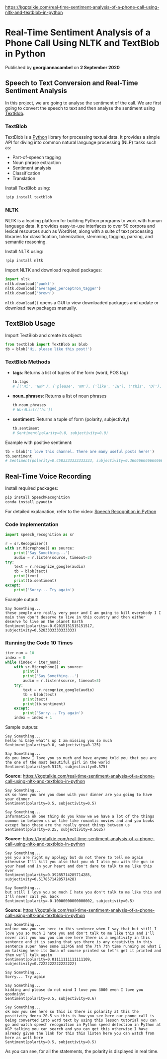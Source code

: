 https://kgptalkie.com/real-time-sentiment-analysis-of-a-phone-call-using-nltk-and-textblob-in-python

# Real-Time Sentiment Analysis of a Phone Call Using NLTK and TextBlob in Python

Published by **georgiannacambel** on **2 September 2020**

## Speech to Text Conversion and Real-Time Sentiment Analysis

In this project, we are going to analyse the sentiment of the call. We are first going to convert the speech to text and then analyse the sentiment using [TextBlob](https://textblob.readthedocs.io/).

### TextBlob

TextBlob is a [Python](https://www.python.org/) library for processing textual data. It provides a simple API for diving into common natural language processing (NLP) tasks such as:

- Part-of-speech tagging
- Noun phrase extraction
- Sentiment analysis
- Classification
- Translation

Install TextBlob using:

```python
!pip install textblob
```

### NLTK

NLTK is a leading platform for building Python programs to work with human language data. It provides easy-to-use interfaces to over 50 corpora and lexical resources such as WordNet, along with a suite of text processing libraries for classification, tokenization, stemming, tagging, parsing, and semantic reasoning.

Install NLTK using:

```python
!pip install nltk
```

Import NLTK and download required packages:

```python
import nltk
nltk.download('punkt')
nltk.download('averaged_perceptron_tagger')
nltk.download('brown')
```

`nltk.download()` opens a GUI to view downloaded packages and update or download new packages manually.

## TextBlob Usage

Import TextBlob and create its object:

```python
from textblob import TextBlob as blob
tb = blob('Hi, please like this post!')
```

### TextBlob Methods

- **tags**: Returns a list of tuples of the form (word, POS tag)
  ```python
  tb.tags
  # [('Hi', 'NNP'), ('please', 'NN'), ('like', 'IN'), ('this', 'DT'), ('post', 'NN')]
  ```

- **noun_phrases**: Returns a list of noun phrases
  ```python
  tb.noun_phrases
  # WordList(['hi'])
  ```

- **sentiment**: Returns a tuple of form (polarity, subjectivity)
  ```python
  tb.sentiment
  # Sentiment(polarity=0.0, subjectivity=0.0)
  ```

Example with positive sentiment:

```python
tb = blob('I love this channel. There are many useful posts here!')
tb.sentiment
# Sentiment(polarity=0.4583333333333333, subjectivity=0.3666666666666667)
```

## Real-Time Voice Recording

Install required packages:

```bash
pip install SpeechRecognition
conda install pyaudio
```

For detailed explanation, refer to the video: [Speech Recognition in Python](https://kgptalkie.com/real-time-sentiment-analysis-of-a-phone-call-using-nltk-and-textblob-in-python)

### Code Implementation

```python
import speech_recognition as sr

r = sr.Recognizer()
with sr.Microphone() as source:
    print('Say Something...')
    audio = r.listen(source, timeout=2)
try:
    text = r.recognize_google(audio)
    tb = blob(text)
    print(text)
    print(tb.sentiment)
except:
    print('Sorry... Try again')
```

Example output:

```
Say Something...
these people are really very poor and I am going to kill everybody I I main they don't deserve to live in this country and then either deserve to live on the planet Earth
Sentiment(polarity=-0.02015151515151517, subjectivity=0.5283333333333333)
```

### Running the Code 10 Times

```python
iter_num = 10
index = 0
while (index < iter_num):
    with sr.Microphone() as source:
        print()
        print('Say Something...')
        audio = r.listen(source, timeout=3)
    try:
        text = r.recognize_google(audio)
        tb = blob(text)
        print(text)
        print(tb.sentiment)
    except:
        print('Sorry... Try again')
    index = index + 1
```

Sample outputs:

```
Say Something...
hello hi baby what's up I am missing you so much
Sentiment(polarity=0.0, subjectivity=0.125)
```

```
Say Something...
do you know I love you so much and have anyone told you that you are the one of the most beautiful girl in the world
Sentiment(polarity=0.5125, subjectivity=0.575)
```

**Source:** https://kgptalkie.com/real-time-sentiment-analysis-of-a-phone-call-using-nltk-and-textblob-in-python

```
Say Something...
ok so have you are you done with your dinner are you going to have your dinner
Sentiment(polarity=0.5, subjectivity=0.5)
```

```
Say Something...
Informatica ok one thing do you know we we have a lot of the things common in between us we like like romantic movies and and you books except Raso these are the really great things between us
Sentiment(polarity=0.25, subjectivity=0.5625)
```

**Source:** https://kgptalkie.com/real-time-sentiment-analysis-of-a-phone-call-using-nltk-and-textblob-in-python

```
Say Something...
yes you are right my apology but do not there to tell me again otherwise I'll kill you also that you ok I also you with the gun in your head and in your heart and don't dare to talk to me like this ever
Sentiment(polarity=0.39285714285714285, subjectivity=0.5178571428571428)
```

```
Say Something...
but still I love you so much I hate you don't talk to me like this and I'll never call you back
Sentiment(polarity=-0.10000000000000002, subjectivity=0.5)
```

**Source:** https://kgptalkie.com/real-time-sentiment-analysis-of-a-phone-call-using-nltk-and-textblob-in-python

```
Say Something...
online now you see here in this sentence when I say that but still I love you so much I hate you and don't talk to me like this and I'll never call you now you can see here there is a negativity in this sentence and it is saying that yes there is any creativity in this sentence super have some 123456 and the 7th 7th time running so what I am talking here its Guna of course printed so let's get it printed and then we'll talk again
Sentiment(polarity=0.01111111111111109, subjectivity=0.7222222222222222)
```

```
Say Something...
Sorry... Try again
```

```
Say Something...
kidding and please do not mind I love you 3000 even I love you goodnight
Sentiment(polarity=0.5, subjectivity=0.6)
```

```
Say Something...
ok now you see here so this is there is polarity at this the positivity Heera 20.5 so this is how you see here our phone call is being converted into word text by using this lesson tutorial you can go and watch speech recognition in Python speed detection in Python at KGP talking you can search and you can get this otherwise I have already given the link for this this listen here you can watch from here as well here
Sentiment(polarity=0.5, subjectivity=0.5)
```

As you can see, for all the statements, the polarity is displayed in real time.